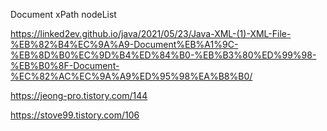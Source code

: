 Document
xPath
nodeList

https://linked2ev.github.io/java/2021/05/23/Java-XML-(1)-XML-File-%EB%82%B4%EC%9A%A9-Document%EB%A1%9C-%EB%8D%B0%EC%9D%B4%ED%84%B0-%EB%B3%80%ED%99%98-%EB%B0%8F-Document-%EC%82%AC%EC%9A%A9%ED%95%98%EA%B8%B0/

https://jeong-pro.tistory.com/144

https://stove99.tistory.com/106